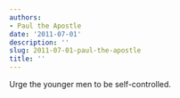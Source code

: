 ```yaml
---
authors:
- Paul the Apostle
date: '2011-07-01'
description: ''
slug: 2011-07-01-paul-the-apostle
title: ''
---
```

Urge the younger men to be self-controlled.



